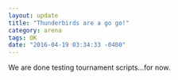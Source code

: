 ```yaml
---
layout: update
title: "Thunderbirds are a go go!"
category: arena
tags: OK
date: "2016-04-19 03:34:33 -0400"
---
```


We are done testing tournament scripts...for now.
